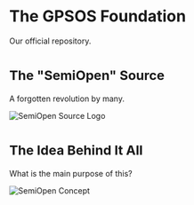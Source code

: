 # The GPSOS Foundation
Our official repository.

# <sub> The "SemiOpen" Source </sub>
A forgotten revolution by many.

<img src="https://i.postimg.cc/dhvQzkQF/Logopit-1656019527700.png" alt="SemiOpen Source Logo" title="SemiOpen Source Logo" />

# <sub> The Idea Behind It All </sub>
What is the main purpose of this?

<img src="https://i.postimg.cc/TK92GdhD/Closed-semi-open-and-open-innovation-framework-Source-Adapted-from-Hirsch-Kreinsen.png" alt="SemiOpen Concept" title="SemiOpen Concept" />
